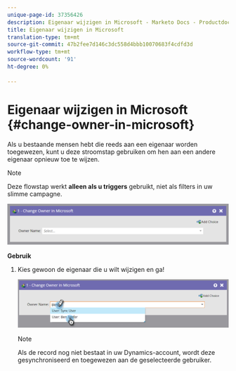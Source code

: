 ```yaml
---
unique-page-id: 37356426
description: Eigenaar wijzigen in Microsoft - Marketo Docs - Productdocumentatie
title: Eigenaar wijzigen in Microsoft
translation-type: tm+mt
source-git-commit: 47b2fee7d146c3dc558d4bbb10070683f4cdfd3d
workflow-type: tm+mt
source-wordcount: '91'
ht-degree: 0%

---
```



# Eigenaar wijzigen in Microsoft {#change-owner-in-microsoft}

Als u bestaande mensen hebt die reeds aan een eigenaar worden toegewezen, kunt u deze stroomstap gebruiken om hen aan een andere eigenaar opnieuw toe te wijzen.

>[!NOTE]
>
>Deze flowstap werkt **alleen als u triggers** gebruikt, niet als filters in uw slimme campagne.

![](assets/one-1.png)

**Gebruik**

1. Kies gewoon de eigenaar die u wilt wijzigen en ga!

   ![](assets/two-1.png)

   >[!NOTE]
   >
   >Als de record nog niet bestaat in uw Dynamics-account, wordt deze gesynchroniseerd en toegewezen aan de geselecteerde gebruiker.

